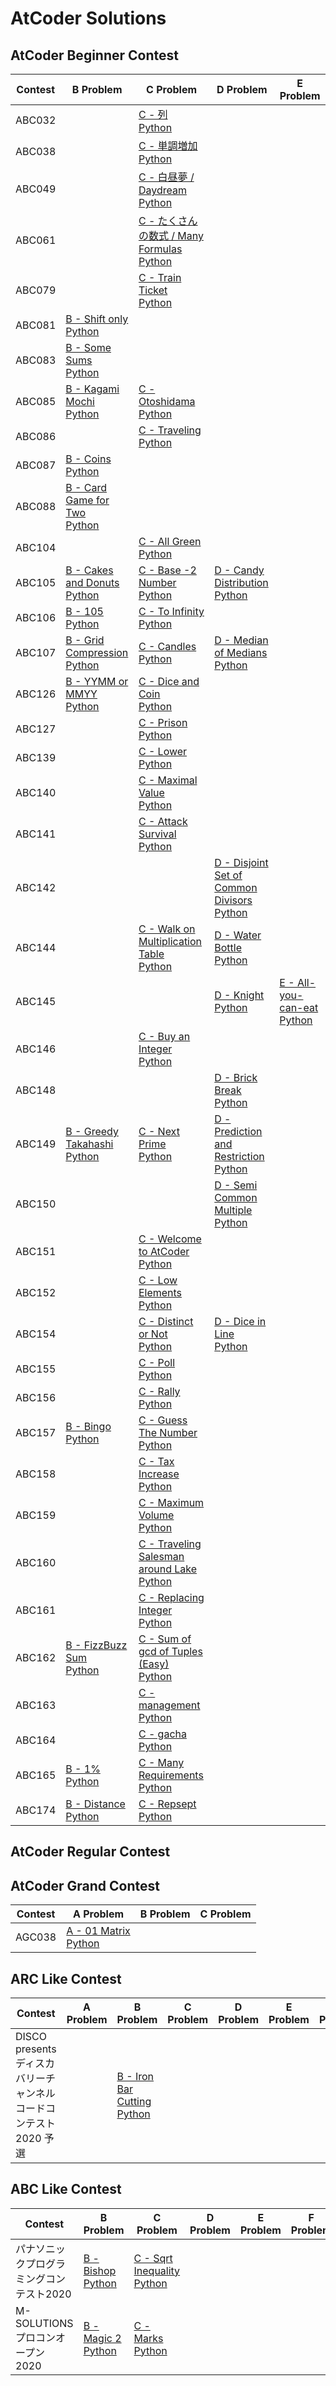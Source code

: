 # AtCoder Solutions
## AtCoder Beginner Contest
| Contest | B Problem | C Problem | D Problem | E Problem |
| ----- | -------- | ---------- | -------- | -------- |
|ABC032||[C - 列](https://atcoder.jp/contests/abc032/tasks/abc032_c)<br>[Python](https://github.com/cocoa-maemae/atcoder/blob/master/abc/abc032/retu.py)|||
|ABC038||[C - 単調増加](https://atcoder.jp/contests/abc038/tasks/abc038_c)<br>[Python](https://github.com/cocoa-maemae/atcoder/blob/master/abc/abc038/monotonous_increment.py)||
| ABC049 | |[C - 白昼夢 / Daydream](https://atcoder.jp/contests/abc049/tasks/arc065_a)<br>[Python](https://github.com/cocoa-maemae/atcoder/blob/master/abc/abc049/daydream.py)||||
| ABC061 ||[C - たくさんの数式 / Many Formulas](https://atcoder.jp/contests/arc061/tasks/arc061_a)<br>[Python](https://github.com/cocoa-maemae/atcoder/blob/master/abc/abc061/many_formulas.py)||
| ABC079 ||[C - Train Ticket](https://atcoder.jp/contests/abc079/tasks/abc079_c)<br>[Python](https://github.com/cocoa-maemae/atcoder/blob/master/abc/abc079/train_ticket.py)||
| ABC081 |[B - Shift only](https://atcoder.jp/contests/abc081/tasks/abc081_b) <br>[Python](https://github.com/cocoa-maemae/atcoder/blob/master/abc/abc081/shift_only.py) |
| ABC083 |[B - Some Sums](https://atcoder.jp/contests/abc083/tasks/abc083_b) <br>[Python](https://github.com/cocoa-maemae/atcoder/blob/master/abc/abc083/some_sums.py) |||||
| ABC085 |[B - Kagami Mochi](https://atcoder.jp/contests/abc085/tasks/abc085_b) <br>[Python](https://github.com/cocoa-maemae/atcoder/blob/master/abc/abc085/kagami_mochi.py) |[C - Otoshidama](https://atcoder.jp/contests/abc085/tasks/abc085_c)<br>[Python](https://github.com/cocoa-maemae/atcoder/blob/master/abc/abc085/otoshidama.py)|||
| ABC086 ||[C - Traveling](https://atcoder.jp/contests/abc086/tasks/arc089_a)<br>[Python](https://github.com/cocoa-maemae/atcoder/blob/master/abc/abc086/traveling.py)||
| ABC087 |[B - Coins](https://atcoder.jp/contests/abc087/tasks/abc087_b) <br>[Python](https://github.com/cocoa-maemae/atcoder/blob/master/abc/abc087/coins.py) ||||
| ABC088 |[B - Card Game for Two](https://atcoder.jp/contests/abc088/tasks/abc088_b) <br>[Python](https://github.com/cocoa-maemae/atcoder/blob/master/abc/abc088/card_game_for_two.py) |
| ABC104 ||[C - All Green](https://atcoder.jp/contests/abc104/tasks/abc104_c)<br>[Python](https://github.com/cocoa-maemae/atcoder/blob/master/abc/abc104/all_green.py)||
| ABC105 |[B - Cakes and Donuts ](https://atcoder.jp/contests/abc105/tasks/abc105_b) <br>[Python](https://github.com/cocoa-maemae/atcoder/blob/master/abc/abc105/cakes_and_donuts.py) | [C - Base -2 Number](https://atcoder.jp/contests/abc105/tasks/abc105_c)<br>[Python](https://github.com/cocoa-maemae/atcoder/blob/master/abc/abc105/base_2numbers.py) | [D - Candy Distribution](https://atcoder.jp/contests/abc105/tasks/abc105_d) <br>[Python](https://github.com/cocoa-maemae/atcoder/blob/master/abc/abc105/candy_distribution.py) |
| ABC106 | [B - 105](https://atcoder.jp/contests/abc106/tasks/abc106_b) <br>[Python](https://github.com/cocoa-maemae/atcoder/blob/master/abc/abc106/105.py) | [C - To Infinity](https://atcoder.jp/contests/abc106/tasks/abc106_c) <br>[Python](https://github.com/cocoa-maemae/atcoder/blob/master/abc/abc106/to_infinity.py) |
| ABC107 | [B - Grid Compression ](https://atcoder.jp/contests/abc107/tasks/abc107_b) <br>[Python](https://github.com/cocoa-maemae/atcoder/blob/master/abc/abc107/grid_compression.py) | [C - Candles](https://atcoder.jp/contests/abc107/tasks/arc101_a) <br>[Python](https://github.com/cocoa-maemae/atcoder/blob/master/abc/abc107/candles.py) | [D - Median of Medians](https://atcoder.jp/contests/abc107/tasks/arc101_b) <br>[Python](https://github.com/cocoa-maemae/atcoder/blob/master/abc/abc107/median_of_medians.py) |
| ABC126 |[B - YYMM or MMYY](https://atcoder.jp/contests/abc126/tasks/abc126_b)<br>[Python](https://github.com/cocoa-maemae/atcoder/blob/master/abc/abc126/YYMM_or_MMYY.py)|[C - Dice and Coin](https://atcoder.jp/contests/abc126/tasks/abc126_c)<br>[Python](https://github.com/cocoa-maemae/atcoder/blob/master/abc/abc126/dice_and_coin.py)||
| ABC127 ||[C - Prison](https://atcoder.jp/contests/abc127/tasks/abc127_c)<br>[Python](https://github.com/cocoa-maemae/atcoder/blob/master/abc/abc127/prison.py)||
| ABC139 || [C - Lower](https://atcoder.jp/contests/abc139/tasks/abc139_c) <br>[Python](https://github.com/cocoa-maemae/atcoder/blob/master/abc/abc139/lower.py) |
| ABC140 ||[C - Maximal Value](https://atcoder.jp/contests/abc140/tasks/abc140_c)<br>[Python](https://github.com/cocoa-maemae/atcoder/blob/master/abc/abc140/maximal_value.py)|||
| ABC141 ||[C - Attack Survival](https://atcoder.jp/contests/abc141/tasks/abc141_c)<br>[Python](https://github.com/cocoa-maemae/atcoder/blob/master/abc/abc141/attack_survival.py)||
| ABC142 |||[D - Disjoint Set of Common Divisors](https://atcoder.jp/contests/abc142/tasks/abc142_d)<br>[Python](https://atcoder.jp/contests/abc142/tasks/abc142_d)|
| ABC144 ||[C - Walk on Multiplication Table](https://atcoder.jp/contests/abc144/tasks/abc144_c)<br>[Python](https://github.com/cocoa-maemae/atcoder/blob/master/abc/abc144/walk_on_multiplication_table.py)|[D - Water Bottle](https://atcoder.jp/contests/abc144/tasks/abc144_d)<br>[Python](https://github.com/cocoa-maemae/atcoder/blob/master/abc/abc144/water_bottle.py)|
| ABC145 |||[D - Knight](https://atcoder.jp/contests/abc145/tasks/abc145_d)<br>[Python](https://github.com/cocoa-maemae/atcoder/blob/master/abc/abc145/knight.py)|[E - All-you-can-eat](https://atcoder.jp/contests/abc145/tasks/abc145_e)<br>[Python](https://github.com/cocoa-maemae/atcoder/blob/master/abc/abc145/all_you_can_eat.py)|
|ABC146||[C - Buy an Integer](https://atcoder.jp/contests/abc146/tasks/abc146_c)<br>[Python](https://github.com/cocoa-maemae/atcoder/blob/master/abc/abc146/buy_an_integer.py)||
| ABC148 |||[D - Brick Break](https://atcoder.jp/contests/abc148/tasks/abc148_d)<br>[Python](https://github.com/cocoa-maemae/atcoder/blob/master/abc/abc148/brick_break.py)|
| ABC149 |[B - Greedy Takahashi](https://atcoder.jp/contests/abc149/tasks/abc149_b)<br>[Python](https://github.com/cocoa-maemae/atcoder/blob/master/abc/abc149/greedy_takahashi.py)|[C - Next Prime](https://atcoder.jp/contests/abc149/tasks/abc149_c)<br>[Python](https://github.com/cocoa-maemae/atcoder/blob/master/abc/abc149/next_prime.py)|[D - Prediction and Restriction](https://atcoder.jp/contests/abc149/tasks/abc149_d)<br>[Python](https://github.com/cocoa-maemae/atcoder/blob/master/abc/abc149/prediction_and_restriction.py)|
| ABC150 |||[D - Semi Common Multiple](https://atcoder.jp/contests/abc150/tasks/abc150_d)<br>[Python](https://github.com/cocoa-maemae/atcoder/blob/master/abc/abc150/semi_common_multiple.py)||
|ABC151||[C - Welcome to AtCoder](https://atcoder.jp/contests/abc151/tasks/abc151_c)<br>[Python](https://github.com/cocoa-maemae/atcoder/blob/master/abc/abc151/welcome_to_atcoder.py)||
|ABC152||[C - Low Elements](https://atcoder.jp/contests/abc152/tasks/abc152_c)<br>[Python](https://github.com/cocoa-maemae/atcoder/blob/master/abc/abc152/low_elements.py)||
|ABC154||[C - Distinct or Not](https://atcoder.jp/contests/abc154/tasks/abc154_c)<br>[Python](https://github.com/cocoa-maemae/atcoder/blob/master/abc/abc154/distinct_or_not.py)|[D - Dice in Line](https://atcoder.jp/contests/abc154/tasks/abc154_d)<br>[Python](https://github.com/cocoa-maemae/atcoder/blob/master/abc/abc154/dice_in_line.py)||
|ABC155||[C - Poll](https://atcoder.jp/contests/abc155/tasks/abc155_c)<br>[Python](https://github.com/cocoa-maemae/atcoder/blob/master/abc/abc155/poll.py)||
|ABC156||[C - Rally](https://atcoder.jp/contests/abc156/tasks/abc156_c)<br>[Python](https://github.com/cocoa-maemae/atcoder/blob/master/abc/abc156/rally.py)||
|ABC157|[B - Bingo](https://atcoder.jp/contests/abc157/tasks/abc157_b)<br>[Python](https://github.com/cocoa-maemae/atcoder/blob/master/abc/abc157/bingo.py)|[C - Guess The Number](https://atcoder.jp/contests/abc157/tasks/abc157_c)<br>[Python](https://github.com/cocoa-maemae/atcoder/blob/master/abc/abc157/guess_the_number.py)||
|ABC158||[C - Tax Increase](https://atcoder.jp/contests/abc158/tasks/abc158_c)<br>[Python](https://github.com/cocoa-maemae/atcoder/blob/master/abc/abc158/tax_increase.py)||||
|ABC159||[C - Maximum Volume](https://atcoder.jp/contests/abc159/tasks/abc159_c)<br>[Python](https://github.com/cocoa-maemae/atcoder/blob/master/abc/abc159/maximum_volume.py)||||
|ABC160||[C - Traveling Salesman around Lake](https://atcoder.jp/contests/abc160/tasks/abc160_c)<br>[Python](https://github.com/cocoa-maemae/atcoder/blob/master/abc/abc160/traveling_salesman_around_lake.py)|||
|ABC161||[C - Replacing Integer](https://atcoder.jp/contests/abc161/tasks/abc161_c)<br>[Python](https://github.com/cocoa-maemae/atcoder/blob/master/abc/abc161/replacing_integer.py)||
|ABC162|[B - FizzBuzz Sum](https://atcoder.jp/contests/abc162/tasks/abc162_b)<br>[Python](https://github.com/cocoa-maemae/atcoder/blob/master/abc/abc162/fizzbuzz_sum.py)|[C - Sum of gcd of Tuples (Easy)](https://atcoder.jp/contests/abc162/tasks/abc162_c)<br>[Python](https://github.com/cocoa-maemae/atcoder/blob/master/abc/abc162/sum_of_gcd_of_tuples.py)||
|ABC163||[C - management](https://atcoder.jp/contests/abc163/tasks/abc163_c)<br>[Python](https://github.com/cocoa-maemae/atcoder/blob/master/abc/abc163/management.py)||
|ABC164||[C - gacha](https://atcoder.jp/contests/abc164/tasks/abc164_c)<br>[Python](https://github.com/cocoa-maemae/atcoder/blob/master/abc/abc164/gacha.py)||
|ABC165|[B - 1%](https://atcoder.jp/contests/abc165/tasks/abc165_b)<br>[Python](https://github.com/cocoa-maemae/atcoder/blob/master/abc/abc165/1%25.py)|[C - Many Requirements](https://atcoder.jp/contests/abc165/tasks/abc165_c)<br>[Python](https://github.com/cocoa-maemae/atcoder/blob/master/abc/abc165/many_requirements.py)||
|ABC174|[B - Distance](https://atcoder.jp/contests/abc174/tasks/abc174_b)<br>[Python](https://github.com/cocoa-maemae/atcoder/blob/master/abc/abc174/distance.py)|[C - Repsept](https://atcoder.jp/contests/abc174/tasks/abc174_c)<br>[Python]()||

## AtCoder Regular Contest

## AtCoder Grand Contest
| Contest | A Problem | B Problem | C Problem | 
| ----- | -------- | ---------- | -------- | 
| AGC038 |[A - 01 Matrix ](https://atcoder.jp/contests/agc038/tasks/agc038_a)<br>[Python](https://github.com/cocoa-maemae/atcoder/blob/master/agc/agc038/matrix.py)|||

## ARC Like Contest
|Contest|A Problem|B Problem|C Problem|D Problem|E Problem|F Problem|
| ----- | -------- | ---------- | -------- | -------- | -------- | -------- |
|DISCO presents ディスカバリーチャンネル コードコンテスト2020 予選||[B - Iron Bar Cutting](https://atcoder.jp/contests/ddcc2020-qual/tasks/ddcc2020_qual_b)<br>[Python](https://github.com/cocoa-maemae/atcoder/blob/master/other/disco_discovery_2020_prejudging/iron_bar_cutting.py)|||

## ABC Like Contest
|Contest|B Problem|C Problem|D Problem|E Problem|F Problem|
| ----- | ---------- | -------- | -------- | -------- | -------- |
|パナソニックプログラミングコンテスト2020|[B - Bishop](https://atcoder.jp/contests/panasonic2020/tasks/panasonic2020_b)<br>[Python](https://github.com/cocoa-maemae/atcoder/blob/master/other/panasonic_programming_contest2020/bishop.py)|[C - Sqrt Inequality](https://atcoder.jp/contests/panasonic2020/tasks/panasonic2020_c)<br>[Python](https://github.com/cocoa-maemae/atcoder/blob/master/other/panasonic_programming_contest2020/sqrt_inequality.py)||
|M-SOLUTIONS プロコンオープン 2020|[B - Magic 2](https://atcoder.jp/contests/m-solutions2020/tasks/m_solutions2020_b)<br>[Python](https://github.com/cocoa-maemae/atcoder/blob/master/abc_like/2020/m_solutions/magic2.py)|[C - Marks](https://atcoder.jp/contests/m-solutions2020/tasks/m_solutions2020_c)<br>[Python]()|
